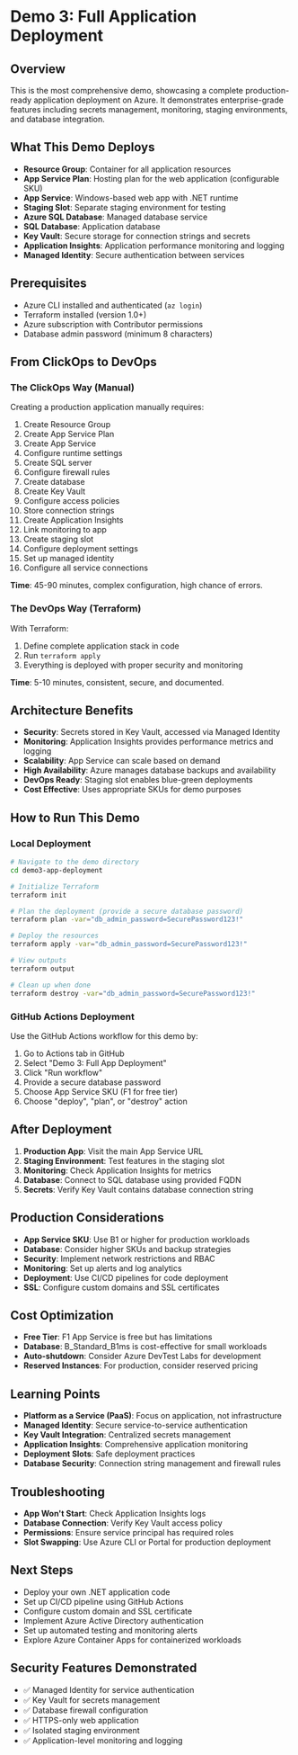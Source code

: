 # Demo 3: Full Application Deployment

## Overview
This is the most comprehensive demo, showcasing a complete production-ready application deployment on Azure. It demonstrates enterprise-grade features including secrets management, monitoring, staging environments, and database integration.

## What This Demo Deploys
- **Resource Group**: Container for all application resources
- **App Service Plan**: Hosting plan for the web application (configurable SKU)
- **App Service**: Windows-based web app with .NET runtime
- **Staging Slot**: Separate staging environment for testing
- **Azure SQL Database**: Managed database service
- **SQL Database**: Application database
- **Key Vault**: Secure storage for connection strings and secrets
- **Application Insights**: Application performance monitoring and logging
- **Managed Identity**: Secure authentication between services

## Prerequisites
- Azure CLI installed and authenticated (`az login`)
- Terraform installed (version 1.0+)
- Azure subscription with Contributor permissions
- Database admin password (minimum 8 characters)

## From ClickOps to DevOps

### The ClickOps Way (Manual)
Creating a production application manually requires:
1. Create Resource Group
2. Create App Service Plan
3. Create App Service
4. Configure runtime settings
5. Create SQL server
6. Configure firewall rules
7. Create database
8. Create Key Vault
9. Configure access policies
10. Store connection strings
11. Create Application Insights
12. Link monitoring to app
13. Create staging slot
14. Configure deployment settings
15. Set up managed identity
16. Configure all service connections

**Time**: 45-90 minutes, complex configuration, high chance of errors.

### The DevOps Way (Terraform)
With Terraform:
1. Define complete application stack in code
2. Run `terraform apply`
3. Everything is deployed with proper security and monitoring

**Time**: 5-10 minutes, consistent, secure, and documented.

## Architecture Benefits
- **Security**: Secrets stored in Key Vault, accessed via Managed Identity
- **Monitoring**: Application Insights provides performance metrics and logging
- **Scalability**: App Service can scale based on demand
- **High Availability**: Azure manages database backups and availability
- **DevOps Ready**: Staging slot enables blue-green deployments
- **Cost Effective**: Uses appropriate SKUs for demo purposes

## How to Run This Demo

### Local Deployment
```bash
# Navigate to the demo directory
cd demo3-app-deployment

# Initialize Terraform
terraform init

# Plan the deployment (provide a secure database password)
terraform plan -var="db_admin_password=SecurePassword123!"

# Deploy the resources
terraform apply -var="db_admin_password=SecurePassword123!"

# View outputs
terraform output

# Clean up when done
terraform destroy -var="db_admin_password=SecurePassword123!"
```

### GitHub Actions Deployment
Use the GitHub Actions workflow for this demo by:
1. Go to Actions tab in GitHub
2. Select "Demo 3: Full App Deployment"
3. Click "Run workflow"
4. Provide a secure database password
5. Choose App Service SKU (F1 for free tier)
6. Choose "deploy", "plan", or "destroy" action

## After Deployment
1. **Production App**: Visit the main App Service URL
2. **Staging Environment**: Test features in the staging slot
3. **Monitoring**: Check Application Insights for metrics
4. **Database**: Connect to SQL database using provided FQDN
5. **Secrets**: Verify Key Vault contains database connection string

## Production Considerations
- **App Service SKU**: Use B1 or higher for production workloads
- **Database**: Consider higher SKUs and backup strategies
- **Security**: Implement network restrictions and RBAC
- **Monitoring**: Set up alerts and log analytics
- **Deployment**: Use CI/CD pipelines for code deployment
- **SSL**: Configure custom domains and SSL certificates

## Cost Optimization
- **Free Tier**: F1 App Service is free but has limitations
- **Database**: B_Standard_B1ms is cost-effective for small workloads
- **Auto-shutdown**: Consider Azure DevTest Labs for development
- **Reserved Instances**: For production, consider reserved pricing

## Learning Points
- **Platform as a Service (PaaS)**: Focus on application, not infrastructure
- **Managed Identity**: Secure service-to-service authentication
- **Key Vault Integration**: Centralized secrets management
- **Application Insights**: Comprehensive application monitoring
- **Deployment Slots**: Safe deployment practices
- **Database Security**: Connection string management and firewall rules

## Troubleshooting
- **App Won't Start**: Check Application Insights logs
- **Database Connection**: Verify Key Vault access policy
- **Permissions**: Ensure service principal has required roles
- **Slot Swapping**: Use Azure CLI or Portal for production deployment

## Next Steps
- Deploy your own .NET application code
- Set up CI/CD pipeline using GitHub Actions
- Configure custom domain and SSL certificate
- Implement Azure Active Directory authentication
- Set up automated testing and monitoring alerts
- Explore Azure Container Apps for containerized workloads

## Security Features Demonstrated
- ✅ Managed Identity for service authentication
- ✅ Key Vault for secrets management
- ✅ Database firewall configuration
- ✅ HTTPS-only web application
- ✅ Isolated staging environment
- ✅ Application-level monitoring and logging